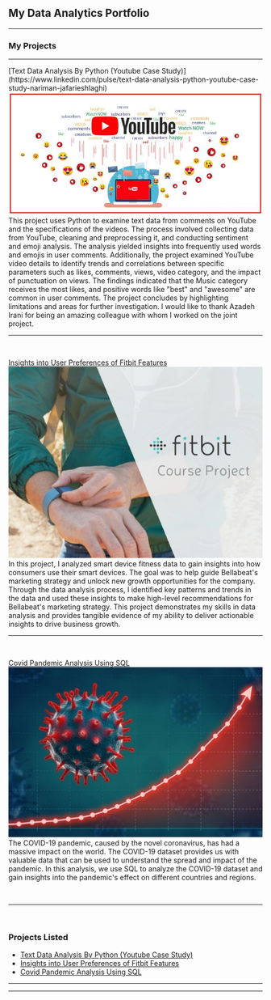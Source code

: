 ## My Data Analytics Portfolio


---

### My Projects

<hr>
[Text Data Analysis By Python (Youtube Case Study)](https://www.linkedin.com/pulse/text-data-analysis-python-youtube-case-study-nariman-jafarieshlaghi)
<img src="images/Headline_youtubecasestudy.png?raw=true"/>
<br>
This project uses Python to examine text data from comments on YouTube and the specifications of the videos. The process involved collecting data from YouTube, cleaning and preprocessing it, and conducting sentiment and emoji analysis. The analysis yielded insights into frequently used words and emojis in user comments. Additionally, the project examined YouTube video details to identify trends and correlations between specific parameters such as likes, comments, views, video category, and the impact of punctuation on views. The findings indicated that the Music category receives the most likes, and positive words like "best" and "awesome" are common in user comments. The project concludes by highlighting limitations and areas for further investigation. 
I would like to thank Azadeh Irani for being an amazing colleague with whom I worked on the joint project.
<br>
<hr>
<br>

[Insights into User Preferences of Fitbit Features](https://www.kaggle.com/code/snowholt/insights-into-user-preferences-of-fitbit-features)
<img src="images/cover_project1.jpg?raw=true"/>
<br>
In this project, I analyzed smart device fitness data to gain insights into how consumers use their smart devices. The goal was to help guide Bellabeat's marketing strategy and unlock new growth opportunities for the company. Through the data analysis process, I identified key patterns and trends in the data and used these insights to make high-level recommendations for Bellabeat's marketing strategy. This project demonstrates my skills in data analysis and provides tangible evidence of my ability to deliver actionable insights to drive business growth.
<br>
<hr>
<br>

[Covid Pandemic Analysis Using SQL](https://www.linkedin.com/pulse/covid-pandemic-analysis-using-sql-nariman-jafarieshlaghi/)
<img src="images/cover_project2.jpg?raw=true"/>
<br>
The COVID-19 pandemic, caused by the novel coronavirus, has had a massive impact on the world. The COVID-19 dataset provides us with valuable data that can be used to understand the spread and impact of the pandemic. In this analysis, we use SQL to analyze the COVID-19 dataset and gain insights into the pandemic's effect on different countries and regions.

<br>
<hr>
<br>


### Projects Listed


- [Text Data Analysis By Python (Youtube Case Study)](https://www.linkedin.com/pulse/text-data-analysis-python-youtube-case-study-nariman-jafarieshlaghi)
- [Insights into User Preferences of Fitbit Features](https://www.kaggle.com/code/snowholt/insights-into-user-preferences-of-fitbit-features)
- [Covid Pandemic Analysis Using SQL](https://www.linkedin.com/pulse/covid-pandemic-analysis-using-sql-nariman-jafarieshlaghi/)

---




---

